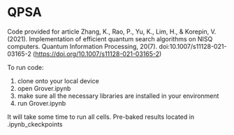 # QPSA
Code provided for article Zhang, K., Rao, P., Yu, K., Lim, H., & Korepin, V. (2021). Implementation of efficient quantum search algorithms on NISQ computers. Quantum Information Processing, 20(7). doi:10.1007/s11128-021-03165-2 (https://doi.org/10.1007/s11128-021-03165-2)


To run code:
1. clone onto your local device
2. open Grover.ipynb
3. make sure all the necessary libraries are installed in your environment
4. run Grover.ipynb


  It will take some time to run all cells. Pre-baked results located in .ipynb_ckeckpoints
